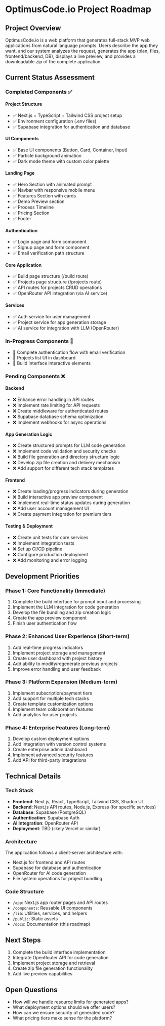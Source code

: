 # OptimusCode.io Project Roadmap

## Project Overview
OptimusCode.io is a web platform that generates full-stack MVP web applications from natural language prompts. Users describe the app they want, and our system analyzes the request, generates the app (plan, files, frontend/backend, DB), displays a live preview, and provides a downloadable zip of the complete application.

## Current Status Assessment

### Completed Components ✅

#### Project Structure
- ✅ Next.js + TypeScript + Tailwind CSS project setup
- ✅ Environment configuration (.env files)
- ✅ Supabase integration for authentication and database

#### UI Components
- ✅ Base UI components (Button, Card, Container, Input)
- ✅ Particle background animation
- ✅ Dark mode theme with custom color palette

#### Landing Page
- ✅ Hero Section with animated prompt
- ✅ Navbar with responsive mobile menu
- ✅ Features Section with cards
- ✅ Demo Preview section
- ✅ Process Timeline
- ✅ Pricing Section
- ✅ Footer

#### Authentication
- ✅ Login page and form component
- ✅ Signup page and form component
- ✅ Email verification path structure

#### Core Application
- ✅ Build page structure (/build route)
- ✅ Projects page structure (/projects route)
- ✅ API routes for projects CRUD operations
- ✅ OpenRouter API integration (via AI service)

#### Services
- ✅ Auth service for user management
- ✅ Project service for app generation storage
- ✅ AI service for integration with LLM (OpenRouter)

### In-Progress Components 🔄

- 🔄 Complete authentication flow with email verification
- 🔄 Projects list UI in dashboard
- 🔄 Build interface interactive elements

### Pending Components ❌

#### Backend
- ❌ Enhance error handling in API routes
- ❌ Implement rate limiting for API requests
- ❌ Create middleware for authenticated routes
- ❌ Supabase database schema optimization
- ❌ Implement webhooks for async operations

#### App Generation Logic
- ❌ Create structured prompts for LLM code generation
- ❌ Implement code validation and security checks
- ❌ Build file generation and directory structure logic
- ❌ Develop zip file creation and delivery mechanism
- ❌ Add support for different tech stack templates

#### Frontend
- ❌ Create loading/progress indicators during generation
- ❌ Build interactive app preview component
- ❌ Implement real-time status updates during generation
- ❌ Add user account management UI
- ❌ Create payment integration for premium tiers

#### Testing & Deployment
- ❌ Create unit tests for core services
- ❌ Implement integration tests
- ❌ Set up CI/CD pipeline
- ❌ Configure production deployment
- ❌ Add monitoring and error logging

## Development Priorities

### Phase 1: Core Functionality (Immediate)
1. Complete the build interface for prompt input and processing
2. Implement the LLM integration for code generation
3. Develop the file bundling and zip creation logic
4. Create the app preview component
5. Finish user authentication flow

### Phase 2: Enhanced User Experience (Short-term)
1. Add real-time progress indicators
2. Implement project storage and management
3. Create user dashboard with project history
4. Add ability to modify/regenerate previous projects
5. Improve error handling and user feedback

### Phase 3: Platform Expansion (Medium-term)
1. Implement subscription/payment tiers
2. Add support for multiple tech stacks
3. Create template customization options
4. Implement team collaboration features
5. Add analytics for user projects

### Phase 4: Enterprise Features (Long-term)
1. Develop custom deployment options
2. Add integration with version control systems
3. Create enterprise admin dashboard
4. Implement advanced security features
5. Add API for third-party integrations

## Technical Details

### Tech Stack
- **Frontend**: Next.js, React, TypeScript, Tailwind CSS, Shadcn UI
- **Backend**: Next.js API routes, Node.js, Express (for specific services)
- **Database**: Supabase (PostgreSQL)
- **Authentication**: Supabase Auth
- **AI Integration**: OpenRouter API
- **Deployment**: TBD (likely Vercel or similar)

### Architecture
The application follows a client-server architecture with:
- Next.js for frontend and API routes
- Supabase for database and authentication
- OpenRouter for AI code generation
- File system operations for project bundling

### Code Structure
- `/app`: Next.js app router pages and API routes
- `/components`: Reusable UI components
- `/lib`: Utilities, services, and helpers
- `/public`: Static assets
- `/docs`: Documentation (this roadmap)

## Next Steps
1. Complete the build interface implementation
2. Integrate OpenRouter API for code generation
3. Implement project storage and retrieval
4. Create zip file generation functionality
5. Add live preview capabilities

## Open Questions
- How will we handle resource limits for generated apps?
- What deployment options should we offer users?
- How can we ensure security of generated code?
- What pricing tiers make sense for the platform?
